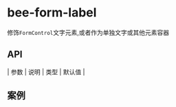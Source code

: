 # bee-form-label

修饰`FormControl`文字元素,或者作为单独文字或其他元素容器



## API

| 参数        | 说明                    | 类型     | 默认值  |



## 案例